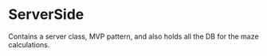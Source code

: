 # ServerSide

Contains a server class, MVP pattern, and also holds all the DB for the maze calculations.


